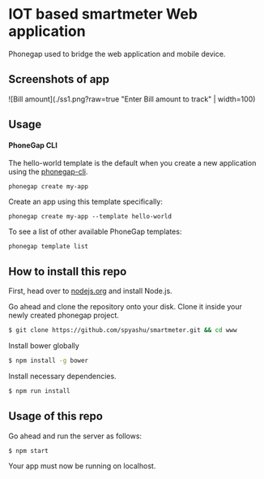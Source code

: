 # IOT based smartmeter Web application

Phonegap used to bridge the web application and mobile device.


## Screenshots of app
![Bill amount](./ss1.png?raw=true "Enter Bill amount to track" |  width=100)

## Usage

#### PhoneGap CLI

The hello-world template is the default when you create a new application using the [phonegap-cli][phonegap-cli-url].

    phonegap create my-app

Create an app using this template specifically:

    phonegap create my-app --template hello-world

To see a list of other available PhoneGap templates:

    phonegap template list

## How to install this repo
First, head over to <a href="https://nodejs.org/">nodejs.org</a> and install Node.js.<br />

Go ahead and clone the repository onto your disk. Clone it inside your newly created phonegap project.<br />

```sh
$ git clone https://github.com/spyashu/smartmeter.git && cd www
```

Install bower globally

```sh
$ npm install -g bower
```

Install necessary dependencies.

```sh
$ npm run install
```

## Usage of this repo
Go ahead and run the server as follows:

```sh
$ npm start
```

Your app must now be running on localhost.

[phonegap-cli-url]: http://github.com/phonegap/phonegap-cli
[cordova-app]: http://github.com/apache/cordova-app-hello-world
[bithound-img]: https://www.bithound.io/github/phonegap/phonegap-app-hello-world/badges/score.svg
[bithound-url]: https://www.bithound.io/github/phonegap/phonegap-app-hello-world
[config-xml]: https://github.com/phonegap/phonegap-template-hello-world/blob/master/config.xml
[index-html]: https://github.com/phonegap/phonegap-template-hello-world/blob/master/www/index.html
[cordova-whitelist-guide]: https://cordova.apache.org/docs/en/dev/guide/appdev/whitelist/index.html
[cordova-plugin-whitelist]: http://cordova.apache.org/docs/en/latest/reference/cordova-plugin-whitelist
[cordova-plugin-whitelist-csp]: http://cordova.apache.org/docs/en/latest/reference/cordova-plugin-whitelist#content-security-policy
[csp-is-awesome]: http://cspisawesome.com
